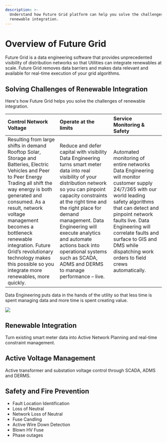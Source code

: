 ```yaml
---
description: >-
  Understand how Future Grid platform can help you solve the challenges of
  renewable integration.
---
```


# Overview of Future Grid

Future Grid is a data engineering software that provides unprecedented visibility of distribution networks so that Utilities can integrate renewables at scale. Future Grid removes data barriers and makes data relevant and available for real-time execution of your grid algorithms.

## Solving Challenges of Renewable Integration

Here's how Future Grid helps you solve the challenges of renewable integration.

| Control Network Voltage | Operate at the limits | Service Monitoring & Safety |
| :--- | :--- | :--- |
| Resulting from large shifts in demand  Rooftop Solar, Storage and Batteries, Electric Vehicles and Peer to Peer Energy Trading all shift the way energy is both generated and consumed. As a result, network voltage management becomes a bottleneck renewable integration.  Future Grid’s revolutionary technology makes this possible so you integrate more renewables, more quickly. | Reduce and defer capital with visibility  Data Engineering turns smart meter data into real visibility of your distribution network so you can pinpoint capacity constraints at the right time and the right place for demand management.  Data Engineering will execute analytics and automate actions back into operational systems such as SCADA, ADMS and DERMS to manage performance – live. | Automated monitoring of entire networks  Data Engineering will monitor customer supply 24/7/365 with our world leading safety algorithms that can detect and pinpoint network faults live.  Data Engineering will correlate faults and surface to GIS and DMS while dispatching work orders to field crews automatically. |

Data Engineering puts data in the hands of the utility so that less time is spent managing data and more time is spent creating value.

![](https://files.readme.io/10b8b9a-diagram-01.png)

## Renewable Integration

Turn existing smart meter data into Active Network Planning and real-time constraint management.

## Active Voltage Management

Active transformer and substation voltage control through SCADA, ADMS and DERMS.

## Safety and Fire Prevention

* Fault Location Identification
* Loss of Neutral
* Network Loss of Neutral
* Fuse Candling
* Active Wire Down Detection
* Blown HV Fuse
* Phase outages

